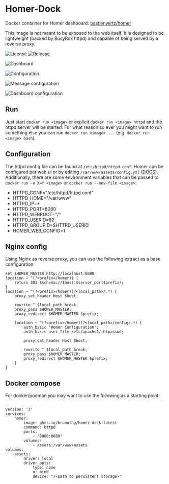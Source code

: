 [//]: # (Copyright 2023 brunothg)
[//]: # (   Licensed under the Apache License, Version 2.0 &#40;the "License"&#41;;)
[//]: # (   you may not use this file except in compliance with the License.)
[//]: # (   You may obtain a copy of the License at)
[//]: # (       http://www.apache.org/licenses/LICENSE-2.0)

# Homer-Dock
Docker container for Homer dashboard: [bastienwirtz/homer](https://github.com/bastienwirtz/homer)

This image is not meant to be exposed to the web itself.
It is designed to be lightweight (backed by BusyBox httpd) and capable of being served by a reverse proxy.

![License](https://img.shields.io/github/license/brunothg/homer-dock)
![Release](https://img.shields.io/github/v/release/brunothg/homer-dock)


![Dashboard](https://raw.github.com/brunothg/homer-dock/main/docs/screenshot-dashboard.png)

![Configuration](https://raw.github.com/brunothg/homer-dock/main/docs/screenshot-config.png)

![Message configuration](https://raw.github.com/brunothg/homer-dock/main/docs/screenshot-config-message.png)

![Dashboard configuration](https://raw.github.com/brunothg/homer-dock/main/docs/screenshot-config-dashboard.png)


## Run
Just start `docker run <image>` or explicit `docker run <image> httpd` and the httpd server will be started.
For what reason so ever you might want to run something else you can run `docker run <image> ...` (e.g. `docker run <image> bash`).


## Configuration
The httpd config file can be found at `/etc/httpd/httpd.conf`.
Homer can be configured per web ui or by editing `/var/www/assets/config.yml` ([DOCS](https://github.com/bastienwirtz/homer/blob/main/docs/configuration.md)).
Additionally, there are some environment variables that can be passed to `docker run -e X=Y <image>`
or `docker run --env-file <image>`:
 * HTTPD_CONF="/etc/httpd/httpd.conf"
 * HTTPD_HOME="/var/www"
 * HTTPD_IP=*
 * HTTPD_PORT=8080
 * HTTPD_WEBROOT="/"
 * HTTPD_USERID=82
 * HTTPD_GROUPID=$HTTPD_USERID
 * HOMER_WEB_CONFIG=1

## Nginx config
Using Nginx as reverse proxy, you can use the following extract as a base configuration:

    set $HOMER_MASTER http://localhost:8080
    location ~ ^(?<prefix>/homer)$ {
        return 301 $schema://$host:$server_port$prefix/;
    }
    location ~ ^(?<prefix>/homer)(?<local_path>/.*) {
        proxy_set_header Host $host;
        
        rewrite ^ $local_path break;
        proxy_pass $HOMER_MASTER;
        proxy_redirect $HOMER_MASTER $prefix;

        location ~ ^(?<prefix>/homer)(?<local_path>/config/.*) {
            auth_basic "Homer Configuration";
            auth_basic_user_file /etc/apache2/.htpasswd;

            proxy_set_header Host $host;
        
            rewrite ^ $local_path break;
            proxy_pass $HOMER_MASTER;
            proxy_redirect $HOMER_MASTER $prefix;
        }
    }

## Docker compose
For docker/podman you may want to use the following as a starting point:

    ---
    version: '3'
    services:
        homer:
            image: ghcr.io/brunothg/homer-dock:latest
            command: httpd
            ports:
                - "8080:8080"
            volumes:
                - assets:/var/www/assets
    volumes:
        assets:
            driver: local
            driver_opts:
                type: none
                o: bind
                device: "/<path to persistent storage>"
